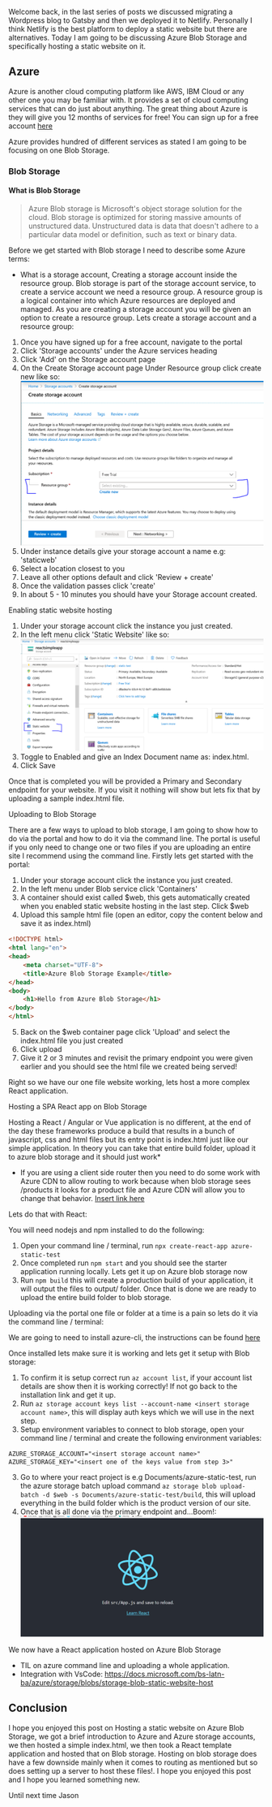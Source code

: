 Welcome back, in the last series of posts we discussed migrating a Wordpress blog to Gatsby and then we deployed it to Netlify. Personally I think Netlify is the best platform to deploy a static website but there are alternatives. Today I am going to be discussing Azure Blob Storage and specifically hosting a static website on it.

## Azure

Azure is another cloud computing platform like AWS, IBM Cloud or any other one you may be familiar with. It provides a set of cloud computing services that can do just about anything. The great thing about Azure is they will give you 12 months of services for free! You can sign up for a free account [here](https://azure.microsoft.com/en-us/free/)

Azure provides hundred of different services as stated I am going to be focusing on one Blob Storage.

### Blob Storage

#### What is Blob Storage

> Azure Blob storage is Microsoft's object storage solution for the cloud. Blob storage is optimized for storing massive amounts of unstructured data. Unstructured data is data that doesn't adhere to a particular data model or definition, such as text or binary data.

Before we get started with Blob storage I need to describe some Azure terms:
- What is a storage account, Creating a storage account inside the resource group.
Blob storage is part of the storage account service, to create a service account we need a resource group. A resource group is a logical container into which Azure resources are deployed and managed. As you are creating a storage account you will be given an option to create a resource group. Lets create a storage account and a resource group:

1. Once you have signed up for a free account, navigate to the portal
2. Click 'Storage accounts' under the Azure services heading
3. Click 'Add' on the Storage account page
4. On the Create Storage account page Under Resource group click create new like so:
![Create Resource](./images/create_resource_group.PNG)
5. Under instance details give your storage account a name e.g: 'staticweb'
6. Select a location closest to you
7. Leave all other options default and click 'Review + create'
8. Once the validation passes click 'create'
9. In about 5 - 10 minutes you should have your Storage account created.


Enabling static website hosting
1. Under your storage account click the instance you just created.
2. In the left menu click 'Static Website' like so:
![Static Website](./images/static_website.png)
3. Toggle to Enabled and give an Index Document name as: index.html.
4. Click Save

Once that is completed you will be provided a Primary and Secondary endpoint for your website. If you visit it nothing will show but lets fix that by uploading a sample index.html file.

Uploading to Blob Storage

There are a few ways to upload to blob storage, I am going to show how to do via the portal and how to do it via the command line. The portal is useful if you only need to change one or two files if you are uploading an entire site I recommend using the command line. Firstly lets get started with the portal:

1. Under your storage account click the instance you just created.
2. In the left menu under Blob service click 'Containers'
3. A container should exist called $web, this gets automatically created when you enabled static website hosting in the last step. Click $web
4. Upload this sample html file (open an editor, copy the content below and save it as index.html)
```html
<!DOCTYPE html>
<html lang="en">
<head>
    <meta charset="UTF-8">
    <title>Azure Blob Storage Example</title>
</head>
<body>
    <h1>Hello from Azure Blob Storage</h1>
</body>
</html>
```
5. Back on the $web container page click 'Upload' and select the index.html file you just created
6. Click upload
7. Give it 2 or 3 minutes and revisit the primary endpoint you were given earlier and you should see the html file we created being served!

Right so we have our one file website working, lets host a more complex React application.

Hosting a SPA React app on Blob Storage

Hosting a React / Angular or Vue application is no different, at the end of the day these frameworks produce a build that results in a bunch of javascript, css and html files but its entry point is index.html just like our simple application. In theory you can take that entire build folder, upload it to azure blob storage and it should just work*

* If you are using a client side router then you need to do some work with Azure CDN to allow routing to work because when blob storage sees /products it looks for a product file and Azure CDN will allow you to change that behavior. [Insert link here]()

Lets do that with React:

You will need nodejs and npm installed to do the following:
1. Open your command line / terminal, run `npx create-react-app azure-static-test`
2. Once completed run `npm start` and you should see the starter application running locally. Lets get it up on Azure blob storage now
3. Run `npm build` this will create a production build of your application, it will output the files to output/ folder. Once that is done we are ready to upload the entire build folder to blob storage.

Uploading via the portal one file or folder at a time is a pain so lets do it via the command line / terminal:

We are going to need to install azure-cli, the instructions can be found [here](https://docs.microsoft.com/en-us/cli/azure/install-azure-cli?view=azure-cli-latest)

Once installed lets make sure it is working and lets get it setup with Blob storage:
1. To confirm it is setup correct run `az account list`, if your account list details are show then it is working correctly! If not go back to the installation link and get it up.
2. Run `az storage account keys list --account-name <insert storage account name>`, this will display auth keys which we will use in the next step.
2. Setup environment variables to connect to blob storage, open your command line / terminal and create the following environment variables:
```
AZURE_STORAGE_ACCOUNT="<insert storage account name>"
AZURE_STORAGE_KEY="<insert one of the keys value from step 3>"
```
3. Go to where your react project is e.g Documents/azure-static-test, run the azure storage batch upload command `az storage blob upload-batch -d $web -s Documents/azure-static-test/build`, this will upload everything in the build folder which is the product version of our site.
4. Once that is all done via the primary endpoint and...Boom!:
![Hosted React App](./images/hosted_react_app.png)

We now have a React application hosted on Azure Blob Storage

- TIL on azure command line and uploading a whole application.
- Integration with VsCode: https://docs.microsoft.com/bs-latn-ba/azure/storage/blobs/storage-blob-static-website-host

## Conclusion

I hope you enjoyed this post on Hosting a static website on Azure Blob Storage, we got a brief introduction to Azure and Azure storage accounts, we then hosted a simple index.html, we then took a React template application and hosted that on Blob storage. Hosting on blob storage does have a few downside mainly when it comes to routing as mentioned but so does setting up a server to host these files!. I hope you enjoyed this post and I hope you learned something new.

Until next time
Jason
